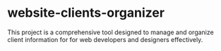 # website-clients-organizer
This project is a comprehensive tool designed to manage and organize client information for for web developers and designers effectively.
